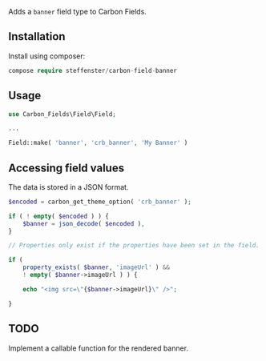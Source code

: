 Adds a `banner` field type to Carbon Fields.

## Installation

Install using composer:

```php
compose require steffenster/carbon-field-banner
```
## Usage

```php
use Carbon_Fields\Field\Field;

...

Field::make( 'banner', 'crb_banner', 'My Banner' )
```
## Accessing field values

The data is stored in a JSON format.

```php
$encoded = carbon_get_theme_option( 'crb_banner' );

if ( ! empty( $encoded ) ) {
    $banner = json_decode( $encoded ),
}

// Properties only exist if the properties have been set in the field.

if ( 
    property_exists( $banner, 'imageUrl' ) && 
    ! empty( $banner->imageUrl ) ) {

    echo "<img src=\"{$banner->imageUrl}\" />";

} 

```

## TODO

Implement a callable function for the rendered banner.